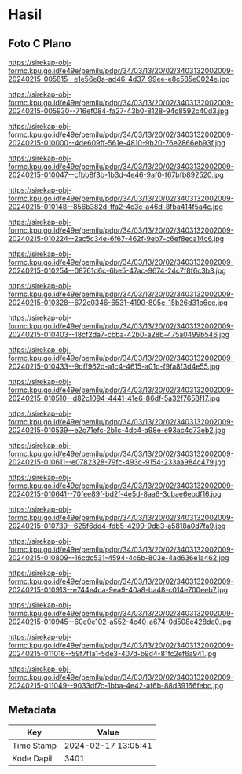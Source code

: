 # Hasil

## Foto C Plano

https://sirekap-obj-formc.kpu.go.id/e49e/pemilu/pdpr/34/03/13/20/02/3403132002009-20240215-005815--e1e56e8a-ad46-4d37-99ee-e8c585e0024e.jpg

https://sirekap-obj-formc.kpu.go.id/e49e/pemilu/pdpr/34/03/13/20/02/3403132002009-20240215-005930--716ef084-fa27-43b0-8128-94c8592c40d3.jpg

https://sirekap-obj-formc.kpu.go.id/e49e/pemilu/pdpr/34/03/13/20/02/3403132002009-20240215-010000--4de609ff-561e-4810-9b20-76e2866eb93f.jpg

https://sirekap-obj-formc.kpu.go.id/e49e/pemilu/pdpr/34/03/13/20/02/3403132002009-20240215-010047--cfbb8f3b-1b3d-4e46-9af0-f67bfb892520.jpg

https://sirekap-obj-formc.kpu.go.id/e49e/pemilu/pdpr/34/03/13/20/02/3403132002009-20240215-010148--856b382d-ffa2-4c3c-a46d-8fba414f5a4c.jpg

https://sirekap-obj-formc.kpu.go.id/e49e/pemilu/pdpr/34/03/13/20/02/3403132002009-20240215-010224--2ac5c34e-6f67-462f-9eb7-c6ef8eca14c6.jpg

https://sirekap-obj-formc.kpu.go.id/e49e/pemilu/pdpr/34/03/13/20/02/3403132002009-20240215-010254--08761d6c-6be5-47ac-9674-24c7f8f6c3b3.jpg

https://sirekap-obj-formc.kpu.go.id/e49e/pemilu/pdpr/34/03/13/20/02/3403132002009-20240215-010328--672c0346-6531-4190-805e-15b26d31b6ce.jpg

https://sirekap-obj-formc.kpu.go.id/e49e/pemilu/pdpr/34/03/13/20/02/3403132002009-20240215-010403--18cf2da7-cbba-42b0-a28b-475a0499b546.jpg

https://sirekap-obj-formc.kpu.go.id/e49e/pemilu/pdpr/34/03/13/20/02/3403132002009-20240215-010433--9dff962d-a1c4-4615-a01d-f9fa8f3d4e55.jpg

https://sirekap-obj-formc.kpu.go.id/e49e/pemilu/pdpr/34/03/13/20/02/3403132002009-20240215-010510--d82c1094-4441-41e6-86df-5a32f7658f17.jpg

https://sirekap-obj-formc.kpu.go.id/e49e/pemilu/pdpr/34/03/13/20/02/3403132002009-20240215-010539--e2c71efc-2b1c-4dc4-a98e-e93ac4d73eb2.jpg

https://sirekap-obj-formc.kpu.go.id/e49e/pemilu/pdpr/34/03/13/20/02/3403132002009-20240215-010611--e0782328-79fc-493c-9154-233aa984c479.jpg

https://sirekap-obj-formc.kpu.go.id/e49e/pemilu/pdpr/34/03/13/20/02/3403132002009-20240215-010641--70fee89f-bd2f-4e5d-8aa6-3cbae6ebdf16.jpg

https://sirekap-obj-formc.kpu.go.id/e49e/pemilu/pdpr/34/03/13/20/02/3403132002009-20240215-010739--625f6dd4-fdb5-4299-9db3-a5818a0d7fa9.jpg

https://sirekap-obj-formc.kpu.go.id/e49e/pemilu/pdpr/34/03/13/20/02/3403132002009-20240215-010809--16cdc531-4594-4c6b-803e-4ad636e1a462.jpg

https://sirekap-obj-formc.kpu.go.id/e49e/pemilu/pdpr/34/03/13/20/02/3403132002009-20240215-010913--e744e4ca-9ea9-40a8-ba48-c014e700eeb7.jpg

https://sirekap-obj-formc.kpu.go.id/e49e/pemilu/pdpr/34/03/13/20/02/3403132002009-20240215-010945--60e0e102-a552-4c40-a674-0d508e428de0.jpg

https://sirekap-obj-formc.kpu.go.id/e49e/pemilu/pdpr/34/03/13/20/02/3403132002009-20240215-011016--59f7f1a1-5de3-407d-b9d4-81fc2ef6a941.jpg

https://sirekap-obj-formc.kpu.go.id/e49e/pemilu/pdpr/34/03/13/20/02/3403132002009-20240215-011049--9033df7c-1bba-4e42-af6b-88d39166febc.jpg


## Metadata

| Key        | Value               |
| ---------- | ------------------- |
| Time Stamp | 2024-02-17 13:05:41 |
| Kode Dapil | 3401                |



